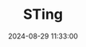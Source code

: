 ---
layout: post
title: STing
summary: 
date: '2024-08-29 11:33:00'
#tags: [Atari, Atari ST, Tools]
---